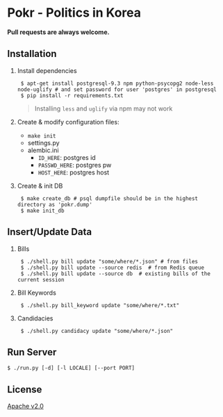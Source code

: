 Pokr - Politics in Korea
==================================

**Pull requests are always welcome.**

## Installation

1. Install dependencies

        $ apt-get install postgresql-9.3 npm python-psycopg2 node-less node-uglify # and set password for user 'postgres' in postgresql
        $ pip install -r requirements.txt

    > Installing `less` and `uglify` via npm may not work

1. Create & modify configuration files:
    - `make init`
    - settings.py
    - alembic.ini
        - `ID_HERE`: postgres id
        - `PASSWD_HERE`: postgres pw
        - `HOST_HERE`: postgres host

1. Create & init DB

        $ make create_db # psql dumpfile should be in the highest directory as 'pokr.dump'
        $ make init_db

## Insert/Update Data

1. Bills

        $ ./shell.py bill update "some/where/*.json" # from files
        $ ./shell.py bill update --source redis  # from Redis queue
        $ ./shell.py bill update --source db  # existing bills of the current session

1. Bill Keywords

        $ ./shell.py bill_keyword update "some/where/*.txt"

1. Candidacies

        $ ./shell.py candidacy update "some/where/*.json"


## Run Server

    $ ./run.py [-d] [-l LOCALE] [--port PORT]


## License
[Apache v2.0](http://www.apache.org/licenses/LICENSE-2.0.html)


